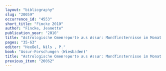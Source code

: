 ```yaml
---
layout: "bibliography"
slug: "20059"
occurrence_id: "4553"
short_title: "Fincke 2010"
author: "Fincke, Jeanette"
publication_year: "2010"
title: "Astrologische Omenreporte aus Assur: Mondfinsternisse im Monat nisannu."
pages: "35-63"
editor: "Heeßel, Nils , P."
book: "Assur-Forschungen (Wiesbaden)"
title: "Astrologische Omenreporte aus Assur: Mondfinsternisse im Monat nisannu."
previous_item: "20062"
---
```

